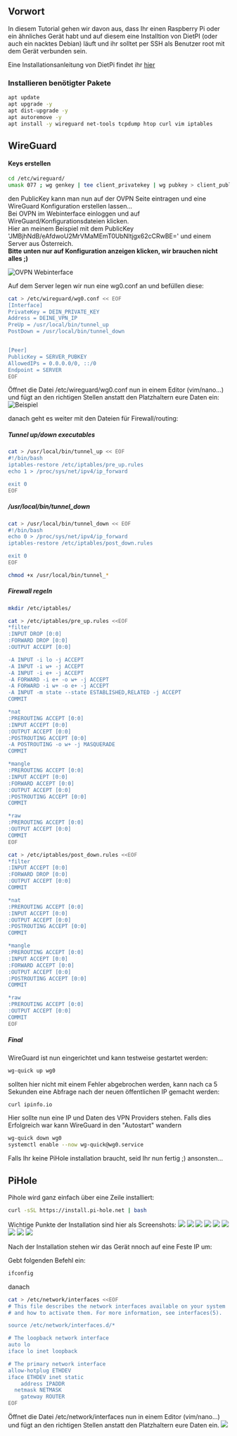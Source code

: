## Vorwort

In diesem Tutorial gehen wir davon aus, dass Ihr einen Raspberry Pi oder ein ähnliches Gerät habt und auf diesem eine Installtion von DietPI (oder auch ein nacktes Debian) läuft und ihr solltet per SSH als Benutzer root mit dem Gerät verbunden sein.

Eine Installationsanleitung von DietPi findet ihr [hier](https://dietpi.com/docs/install/)



### Installieren benötigter Pakete
```bash
apt update
apt upgrade -y
apt dist-upgrade -y
apt autoremove -y
apt install -y wireguard net-tools tcpdump htop curl vim iptables
```

## WireGuard

#### Keys erstellen


```bash
cd /etc/wireguard/
umask 077 ; wg genkey | tee client_privatekey | wg pubkey > client_publickey ; echo "privkey: `cat client_privatekey`" ; echo "pubkey: `cat client_publickey`" 
```

den PublicKey kann man nun auf der OVPN Seite eintragen und eine WireGuard Konfiguration erstellen lassen...<br>
Bei OVPN im Webinterface einloggen und auf WireGuard/Konfigurationsdateien klicken.<br>
Hier an meinem Beispiel mit dem PublicKey 'JMBjhNdB/eAfdwoU2MrVMaMEmT0UbNltjgx62cCRwBE=' und einem Server aus Österreich.<br>
**Bitte unten nur auf Konfiguration anzeigen klicken, wir brauchen nicht alles ;)**

![OVPN Webinterface](screenshots/00001.png)


Auf dem Server legen wir nun eine wg0.conf an und befüllen diese:

```bash
cat > /etc/wireguard/wg0.conf << EOF
[Interface]
PrivateKey = DEIN_PRIVATE_KEY
Address = DEINE_VPN_IP
PreUp = /usr/local/bin/tunnel_up
PostDown = /usr/local/bin/tunnel_down


[Peer]
PublicKey = SERVER_PUBKEY
AllowedIPs = 0.0.0.0/0, ::/0
Endpoint = SERVER
EOF
```

Öffnet die Datei /etc/wireguard/wg0.conf nun in einem Editor (vim/nano...) und fügt an den richtigen Stellen anstatt den Platzhaltern eure Daten ein:
![Beispiel](screenshots/00014.png)

danach geht es weiter mit den Dateien für Firewall/routing:



##### Tunnel up/down executables
```bash
cat > /usr/local/bin/tunnel_up << EOF
#!/bin/bash
iptables-restore /etc/iptables/pre_up.rules
echo 1 > /proc/sys/net/ipv4/ip_forward

exit 0
EOF
```
##### /usr/local/bin/tunnel_down
```bash
cat > /usr/local/bin/tunnel_down << EOF
#!/bin/bash
echo 0 > /proc/sys/net/ipv4/ip_forward
iptables-restore /etc/iptables/post_down.rules

exit 0
EOF
```

```bash
chmod +x /usr/local/bin/tunnel_*
```

##### Firewall regeln

```bash
mkdir /etc/iptables/
```

```bash
cat > /etc/iptables/pre_up.rules <<EOF
*filter
:INPUT DROP [0:0]
:FORWARD DROP [0:0]
:OUTPUT ACCEPT [0:0]

-A INPUT -i lo -j ACCEPT
-A INPUT -i w+ -j ACCEPT
-A INPUT -i e+ -j ACCEPT
-A FORWARD -i e+ -o w+ -j ACCEPT
-A FORWARD -i w+ -o e+ -j ACCEPT
-A INPUT -m state --state ESTABLISHED,RELATED -j ACCEPT
COMMIT

*nat
:PREROUTING ACCEPT [0:0]
:INPUT ACCEPT [0:0]
:OUTPUT ACCEPT [0:0]
:POSTROUTING ACCEPT [0:0]
-A POSTROUTING -o w+ -j MASQUERADE
COMMIT

*mangle
:PREROUTING ACCEPT [0:0]
:INPUT ACCEPT [0:0]
:FORWARD ACCEPT [0:0]
:OUTPUT ACCEPT [0:0]
:POSTROUTING ACCEPT [0:0]
COMMIT

*raw
:PREROUTING ACCEPT [0:0]
:OUTPUT ACCEPT [0:0]
COMMIT
EOF
```

```bash
cat > /etc/iptables/post_down.rules <<EOF
*filter
:INPUT ACCEPT [0:0]
:FORWARD DROP [0:0]
:OUTPUT ACCEPT [0:0]
COMMIT

*nat
:PREROUTING ACCEPT [0:0]
:INPUT ACCEPT [0:0]
:OUTPUT ACCEPT [0:0]
:POSTROUTING ACCEPT [0:0]
COMMIT

*mangle
:PREROUTING ACCEPT [0:0]
:INPUT ACCEPT [0:0]
:FORWARD ACCEPT [0:0]
:OUTPUT ACCEPT [0:0]
:POSTROUTING ACCEPT [0:0]
COMMIT

*raw
:PREROUTING ACCEPT [0:0]
:OUTPUT ACCEPT [0:0]
COMMIT
EOF
```

##### Final
WireGuard ist nun eingerichtet und kann testweise gestartet werden: 
```bash
wg-quick up wg0
```
sollten hier nicht mit einem Fehler abgebrochen werden, kann nach ca 5 Sekunden eine Abfrage nach der neuen öffentlichen IP gemacht werden: 

```bash
curl ipinfo.io
```
Hier sollte nun eine IP und Daten des VPN Providers stehen.
Falls dies Erfolgreich war kann WireGuard in den "Autostart" wandern

```bash
wg-quick down wg0
systemctl enable --now wg-quick@wg0.service
```

Falls Ihr keine PiHole installation braucht, seid Ihr nun fertig ;) ansonsten...

 
## PiHole
 
 Pihole wird ganz einfach über eine Zeile installiert:
 
 ```bash
 curl -sSL https://install.pi-hole.net | bash
 ```
Wichtige Punkte der Installation sind hier als Screenshots: 
![](screenshots/00002.png)
![](screenshots/00003.png)
![](screenshots/00004.png)
![](screenshots/00005.png)
![](screenshots/00006.png)
![](screenshots/00007.png)
![](screenshots/00008.png)
![](screenshots/00009.png)
![](screenshots/00010.png)

Nach der Installation stehen wir das Gerät nnoch auf eine Feste IP um: 

Gebt folgenden Befehl ein: 
```bash
ifconfig
```
danach
```bash
cat > /etc/network/interfaces <<EOF
# This file describes the network interfaces available on your system
# and how to activate them. For more information, see interfaces(5).

source /etc/network/interfaces.d/*

# The loopback network interface
auto lo
iface lo inet loopback

# The primary network interface
allow-hotplug ETHDEV
iface ETHDEV inet static
	address IPADDR
  netmask NETMASK
	gateway ROUTER
EOF
```
Öffnet die Datei /etc/network/interfaces nun in einem Editor (vim/nano...) und fügt an den richtigen Stellen anstatt den Platzhaltern eure Daten ein.
![](screenshots/00015.png)

